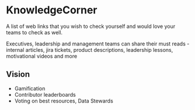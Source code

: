 # KnowledgeCorner

A list of web links that you wish to check yourself and would love your teams to check as well.

Executives, leadership and management teams can share their must reads - internal articles, jira tickets, product descriptions, leadership lessons, motivational videos and more

## Vision

* Gamification 
* Contributor leaderboards
* Voting on best resources, Data Stewards


